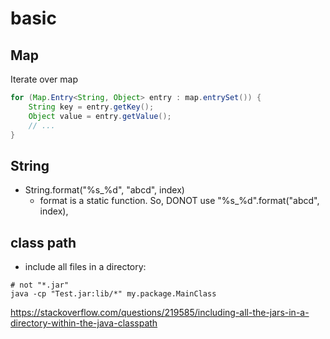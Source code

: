 # basic
## Map
Iterate over map
```java
for (Map.Entry<String, Object> entry : map.entrySet()) {
    String key = entry.getKey();
    Object value = entry.getValue();
    // ...
}
```

## String
* String.format("%s_%d", "abcd", index)
  * format is a static function. So, DONOT use "%s_%d".format("abcd", index), 

## class path
* include all files in a directory:
```
# not "*.jar"
java -cp "Test.jar:lib/*" my.package.MainClass
```
https://stackoverflow.com/questions/219585/including-all-the-jars-in-a-directory-within-the-java-classpath
